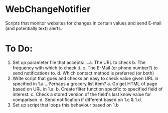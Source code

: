 # WebChangeNotifier
Scripts that monitor websites for changes in certain values and send E-mail (and potentially text) alerts.

# To Do:
1. Set up parameter file that accepts:
...a. The URL to check
   b. The frequency with which to check it.
   c. The E-Mail (or phone number?) to send notifications to.
   d. Which contact method is preferred (or both)
2. Write script that goes and checks an easy to check value given URL in specified in 1.a
...Perhaps a grocery list item?
   a. Go get HTML of page based on URL in 1.a.
   b. Create filter function specific to specified field of interest.
   c. Check a stored version of the field's last know value for comparison.
   d. Send notification if different based on 1.c & 1.d.
3. Set up script that loops this behaviour based on 1.b
